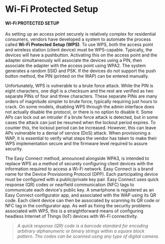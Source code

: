 # Wi-Fi Protected Setup

#### WI-FI PROTECTED SETUP

As setting up an access point securely is relatively complex for residential consumers, vendors have developed a system to automate the process called **Wi-Fi Protected Setup (WPS)**. To use WPS, both the access point and wireless station (client device) must be WPS-capable. Typically, the devices will have a pushbutton. Activating this on the access point and the adapter simultaneously will associate the devices using a PIN, then associate the adapter with the access point using WPA2. The system generates a random SSID and PSK. If the devices do not support the push button method, the PIN (printed on the WAP) can be entered manually.

Unfortunately, WPS is vulnerable to a brute force attack. While the PIN is eight characters, one digit is a checksum and the rest are verified as two separate PINs of four and three characters. These separate PINs are many orders of magnitude simpler to brute force, typically requiring just hours to crack. On some models, disabling WPS through the admin interface does not actually disable the protocol, or there is no option to disable it. Some APs can lock out an intruder if a brute force attack is detected, but in some cases the attack can just be resumed when the lockout period expires. To counter this, the lockout period can be increased. However, this can leave APs vulnerable to a denial of service (DoS) attack. When provisioning a WAP, it is essential to verify what steps the vendor has taken to make their WPS implementation secure and the firmware level required to assure security.

The Easy Connect method, announced alongside WPA3, is intended to replace WPS as a method of securely configuring client devices with the information required to access a Wi-Fi network. Easy Connect is a brand name for the Device Provisioning Protocol (DPP). Each participating device must be configured with a public/private key pair. Easy Connect uses quick response (QR) codes or nearfield communication (NFC) tags to communicate each device's public key. A smartphone is registered as an Easy Connect configurator app, and associated with the WAP using its QR code. Each client device can then be associated by scanning its QR code or NFC tag in the configurator app. As well as fixing the security problems associated with WPS, this is a straightforward means of configuring headless Internet of Things (IoT) devices with Wi-Fi connectivity.

> _A quick response (QR) code is a barcode standard for encoding arbitrary alphanumeric or binary strings within a square block pattern. The codes can be scanned using any type of digital camera._